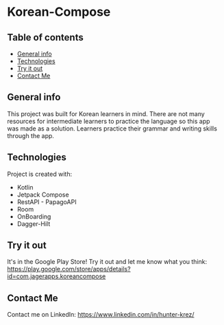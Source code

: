 # Korean-Compose 

## Table of contents
* [General info](#general-info)
* [Technologies](#technologies)
* [Try it out](#try-it-out)
* [Contact Me](#contact-me)

## General info
This project was built for Korean learners in mind. There are not many resources for intermediate learners to practice the language so this app was made as a solution. Learners practice their grammar and writing skills through the app. 
	
## Technologies
Project is created with:
* Kotlin
* Jetpack Compose
* RestAPI - PapagoAPI
* Room
* OnBoarding
* Dagger-Hilt
	
## Try it out
It's in the Google Play Store! Try it out and let me know what you think:
https://play.google.com/store/apps/details?id=com.jagerapps.koreancompose 

## Contact Me
Contact me on LinkedIn: https://www.linkedin.com/in/hunter-krez/


